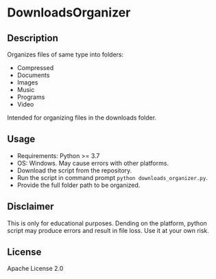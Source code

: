 # DownloadsOrganizer
## Description  
Organizes files of same type into folders:  
- Compressed  
- Documents  
- Images  
- Music  
- Programs  
- Video  

Intended for organizing files in the downloads folder.  

## Usage  
- Requirements: Python >= 3.7  
- OS: Windows. May cause errors with other platforms.  
- Download the script from the repository.  
- Run the script in command prompt `python downloads_organizer.py`.  
- Provide the full folder path to be organized.  
  
## Disclaimer  
This is only for educational purposes. Dending on the platform, python script may produce errors and result in file loss. Use it at your own risk.  

## License  
Apache License 2.0  
